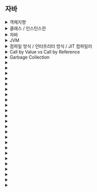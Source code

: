 ## 자바
<details>
  <summary>객체지향</summary>
  <br>
  <div markdown="1">
 
  **객체지향이란**  
    
  현실 세계를 프로그래밍으로 옮겨와 현실의 사물이나 개념을 상태와 행위를 가진 객체로 만들고, 이 객체들의 상호작용으로 로직을 구성하는 프로그램 방법이다.  
    
  ---  
  **객체지향의 특징**  
      
  객체지향의 대표적인 특징으로는 캡슐화, 추상화, 상속, 다형성이 있다.  
    
  **캡슐화** : 코드 재사용과 정보 은닉을 위한 특징으로 속성과 기능들을 클래스라는 캡슐에 넣는 것이라고 볼 수 있다.  
  캡슐화 이후에는 접근제어자를 통해 외부에서의 접근을 제어하여 정보를 은닉한다.  
      
  **추상화** : 객체의 공통된 속성들 중 필요한 부분을 하나의 집합으로 만드는 것이다.  
  현실의 객체를 매우 복잡하기 때문에 추상화를 통해 복잡도를 낮추고 필요한 속성들만 추출하여 사용한다.  
      
  **상속** : 자식 클래스가 부모 클래스의 속성과 기능들을 물려 받는 것을 말한다.  
      
  **다형성** : 하나의 타입 변수로 여러 타입의 객체를 참조할 수 있는 것을 말한다.  
  부모 클래스 타입의 참조 변수로 자식 클래스의 인스턴스를 참조하는 경우를 예로 들 수 있다.  
  오버로딩과 오버라이딩을 통해 하나의 함수로 여러 동작을 수행할 수 있는 것도 다형성의 한 종류이다.  
      
  ---  
      
  **객체지향 설계원칙**  
      
  객체지향 설계 원칙에는 SOLID 라 불리는 5가지 원칙이 존재한다.  
      
  **단일책임원칙(SRP)** : 하나의 클래스는 하나의 책임만 가져야 한다. (응집도는 높이고 결합도는 낮춘다.)  
  **개방폐쇄원칙(OCP)** : 확장에는 열려있고 변경에는 닫혀 있어야한다.  
  **리스코프치환원칙(LSP)** : 자식 클래스의 인스턴스는 부모 클래스의 인스터스를 완전히 대체할 수 있어야 한다. 자식은 부모의 모든 것을 물려 받아야 한다는 것을 뜻한다.  
  **인터페이스분리원칙(ISP)** : 사용하지 않는 인터페이스에 의존해서는 안된다. 각각의 기능 별로 인터페이스는 독립적으로 구현되어야 한다. 각각의 인터페이스는 서로 영향을 주면 안된다.  
  **의존역전원칙(DIP)** : 구체화보다 추상화에 의존해야 한다. 변경이 쉬운 클래스보다 변경이 어려운 인터페이스에 의존해야 한다는 의미이다.  
      
  ---  
      
  **객체지향의 장점**  
      
  1. 코드 재사용이 높다.  
  2. 유지보수가 쉽다.  
  3. 대규모 프로젝트에 적합하다.  
      
  -> 객체를 부품처럼 사용할 수 있기 때문에 코드의 재사용이 높다. 또한 절차지향에 비해 코드 수정이 편리하기 때문에 유지보수가 쉽다.  
  또 클래스 단위로 나눠서 개발할 수 있기 때문에 대규모 프로젝트에 적합하다.  
      
  ---  
      
  **객체지향의 단점**  
      
  1.절차지향에 비해 속도가 느리다.  
  2.설계 단계에서 많은 시간이 걸린다.  
      
  ---  
      
  
  </div>
</details>

<details>
  <summary>클래스 / 인스턴스란</summary>
  <br>
  <div markdown="1">
 
  **클래스** : 추상화를 거쳐 공통된 속성과 행위를 변수와 메소드로 표현한 것으로 객체를 만들기 위한 틀이다.  
      
  **인스턴스** : 클래스에서 정의한 것을 토대로 메모리에 할당된 것이다.  
      
    
  </div>
</details>

<details>
  <summary>자바</summary>
  <br>
  <div markdown="1">
 
  **자바의 특징**  
      
  1.객체지향 언어이다.  
  2.운영체제에 독립적이다.  
  3.자동으로 메모리 관리가 된다.  
  4.멀티스레드를 지원한다.  
  5.동적로딩을 지원한다.  
    
  -> 자바는 대표적인 객체지향 언어이다. 객체지향의 특징인 캡슐화, 추상화, 상속, 다형성 등이 잘 적용되었기 때문이다.  
  또한 자바는 JVM 위에서 실행되기 때문에 운영체제에 종속되지 않는다. 메모리 또한 별도의 관리를 하지 않아도 JVM의 GC 로 인해 자동으로 관리된다.  
  일반적으로 절차지향 언어들은 스레드를 운영체제의 지원을 통해 구현하는데 자바는 언어적인 측면에서 멀티스레드를 지원한다.  
  자바는 애플리케이션 실행 시 모든 객체가 생성되지 않고, 객체가 필요한 시점에 클래스를 동적로딩하여 생성한다.  
      
  ---  
      
  **동적로딩의 특징**  
      
  일부 클래스 변경 시 전체를 다시 컴파일하지 않아도된다.  
  하지만 정적 컴파일에 비해 성능이 떨어질 수 있다. 자바는 이를 보완하기 위해 static 키워드를 지원한다.  
      
  ---  
      
  **자바의 메모리 구조**  
      
  **1.메소드 영역**  
      
  JVM 이 시작될 때 생성되는 영역으로 바이트코드를 저장한다. 런타임 상수 풀이 위치한다.    
      
  **2.스택 영역**  
      
  지역 변수, 메소드 정보 등이 올라가는 LIFO 방식의 메모리 영역이다.  
  기본형 변수는 스택에 값을 저장하지만 참조형 변수는 주소를 저장한다.  
      
  **3.힙 영역**  
      
  객체를 저장하는 영역이다. new 연산자로 동적할당 된 객체들과 배열이 저장된다.  
  GC 에 의해 메모리가 관리되는 영역이다.  
  힙 영역은 효율적인 GC 수행을 위해 크게 3가지 영역, young, old, permanent 영역으로 나뉜다.  
      
  ---  
      
  **자바의 컴파일 과정**  
      
  1.자바 소스를 자바 컴파일러를 통해 컴파일한다.  
  2.컴파일 결과로 자바 바이트 코드인 .class 파일이 생성된다.  
  3.클래스로더를 통해 해당 .class 파일은 JVM 메모리 영역으로 로딩된다.  
  4.실행 엔진을 통해 명령어 단위로 실행한다.  
      
  ---  
      
  **기본형과 참조형**  
      
  **기본형**  
      
  기본형은 논리형, 문자형, 정수형, 실수형으로 나뉜다. 객체가 아니기 때문에 null 값을 가질 수 없으며 제네릭에 사용될 수 없다.  
  기본형을 객체로 사용하기 위해서는 래퍼클래스를 사용해야한다.  
  래퍼클래스를 통해 기본형을 객체로 바꾸는 것을 박싱이라 한다.  
      
  boolean - 1 바이트  
  char - 2 바이트  
  short - 2 바이트  
  int - 4 바이트  
  long - 8 바이트  
  float - 4 바이트  
  double - 8 바이트
  
  **참조형**  
      
  자바에서는 기본형을 제외한 나머지는 모든 참조형이다.  
  Obejct 클래스를 상속하는 모든 클래스이며, 클래스 타입, 인퍼페이스 타입, 배열 타입, 열거 타입 등이 존재한다.  
  null 값을 가질 수 있으며 제네릭에 사용될 수 있다.  
    
  ---  
      
  ** ==(동등연산자) 와 eqauls() 메소드**  
      
  **==(동등연산자)**  
      
  주소를 비교한다.  
      
  **equals()**  
      
  값을 비교한다.  
      
  **Stirng**  
      
  리터럴로 생성한 문자열의 경우는 문자열 상수 풀에 저장되기 때문에 값이 같은 경우 같은 주소를 갖게 된다.  
  그렇기 때문에 동등연산자와 eqauls() 의 결과가 같다.  
  하지만 new 로 생성한 문자열의 경우는 별도의 주소를 갖기 때문에 동등연산자로 비교시 값이 같더라도 false 를 반환한다.  
      
  ---  
      
  **boxing / unboxing**  
      
  **boxing** : 기본형을 래퍼클래스를 통해 참조형으로 변환하는 것이다.  
  **unboxing** : 래퍼클래스를 기본형으로 변환하는 것이다.  
    
  jdk 1.5 부터는 컴파일러가 이를 자동으로 수행해주는데 이를 오토박싱이라 한다.  
      
  ---  
      
  **String, StringBuffer, StringBuilder**  
      
  **String**  
      
  길이가 고정적이다. 문자열 연산 시 새로운 문자열을 생성한다.  
  연산이 많은 경우 비효율적이다.  
      
  **StringBuffer**  
      
  길이가 가변적이다. 동기화를 지원한다.  
      
  **StringBuilder**  
      
  길이가 가변적이다. 동기화를 지원하지 않는다.  
      
  -> 문자열 연산이 적은 경우는 String, 문자열 연산이 많고 멀티스레드인 경우에는 StringBuffer, 싱글스레드인 경우는 StringBuilder 를 사용하는 것이 효율적이다.  
      
  ---  
      
  **캐스팅(형변환)**  
      
  **묵시적 형변환**  
      
  변환할 타입을 생략하고 형변환하는 것을 묵시적 형변환이라 한다.  
  업캐스팅이 이에 해당한다.  
  업캐스팅의 경우 자식은 부모의 모든 속성과 기능을 이미 포함하고 있기 떄문에 자동으로 캐스팅이 된다.  
      
  **명시적 형변환**  
      
  변환 타입을 지정하여 형변환하는 것을 명시적 형변환이라 한다.  
  다운캐스팅이 이에 해당한다.  
      
  ---  
      
  *Error / Exception**  
      
  **Error(에러)**  
      
  에러는 시스템 수준에서 발생하는 복구할 수 없는 심각한 오류이다.  
  메모리 부족이나 스택오버플로우 등이 이에 해당한다.  
  에러는 비정상적으로 프로세스를 종료시킬 수 있다.  
    
  **Exception(예외)**  
      
  예외는 처리가 가능한 비교적 덜 심각한 오류이다.  
  개발자가 별도의 처리를 통해 프로세스 종료를 막을 수 있으며 흐름을 제어할 수 있다.  
    
  **예외의 종류**  
      
  **1.Checkd Exception**  
      
  RuntimeException 을 제외한 모든 예외가 이에 해당한다.  
  반드시 처리되어야 하는 예외이며 예외를 처리하지 않았을 경우 컴파일이 되지 않는다.  
  IOException, SQLException 등 주로 자바 프로그램이 외부와 통신하는 경우에 자주 나타난다.  
      
  **2.UnChecked Exception**  
      
  RuntimeException 하위의 모든 예외들이 이에 해당한다.  
  컴파일 시에 체크되지 않으며 런타임 시에 발생한다.  
    
    
  -> 자바에서는 에러와 예외 모두 객체로 취급하여 다룬다. 에러와 예외 모두 Throwable 클래스를 상속한다.  
      
  ---  
      
  **Collection Framework**  
      
  데이터를 저장하는 자료구조와 데이터를 처리하는 알고리즘을 구조화하여 클래스로 구현해 놓은 집합이다.  
  List, Set, Map 인터페이스 등이 있다.  
    
  **List**  
      
  순서가 있으며 중복을 허용한다.  
  연속적으로 저장되기 때문에 인덱스를 사용할 수 있다.  
  구현체로는 ArrayList, Vector, LinkedList, Stack 등이 있다.  
      
  **Vector vs ArrayList**  
      
  Vector 와 ArrayList 는 기능적으로 거의 동일하다.  
  하지만 Vector 는 동기화를 지원하는데 싱글스레드에서도 동기화를 작업을 수행하여 성능이 떨어진다.  
  그래서 ArrayList 를 더 많이 사용한다.  
      
  **Set**  
      
  순서가 없으며 중복을 허용하지 않는다.  
  구현체로는 HashSet 이 있으며 순서를 유지할 필요가 있는 경우 LinkedHashSet 를 사용할 수 있다.  
      
  **Map**  
      
  순서가 없으며 키에 대해서는 중복을 허용하지 않는다.  
  key-value 쌍으로 이루어져 있다.  
  구현체로는 HashMap, TreeMap 등이 있으며 TreeMap 은 저장과 동시에 정렬을 수행한다.  
      
  ---  
      
  **Annotation**  
      
  주석처럼 코드에 달아 특별한 의미를 부여하거나 기능을 주입할 수 있게해주는 문법이다.  
  내장어노테이션, 메타어노테이션, 커스텀어노테이션 으로 나뉜다.  
  내장어노테이션은 기본적으로 제공되는 어노테이션들이다. 대표적으로 @Override 가 있다.  
  메타어노테이션은 어노테이션에 대한 정보를 표현하는 어노테이션이다. @Service 는 @Component 의 메타어노테이션이다.  
  @RestController 의 경우 @Controller 와 @ResponseBody 의 결합으로 구성되어 있다.  
  커스텀어노테이션은 개발자가 직접 만든 어노테이션이다.  
      
  ---  
      
  **static**  
      
  자바의 경우 동적로딩을 지원하는데 이를 보완하는 키워드이다.  
  정적로딩을 지원하는 키워드로 컴파일 시에 static 이 선언된 변수를 메모리에 할당한다.  
      
  ---  
      
  **final**  
      
  자바에서 제공하는 키워드로 클래스, 메소드, 변수에 따라 기능을 달리한다.  
  클래스에 사용하는 경우 다른 클래스가 상속을 하지 못하게 한다.  
  메소드에 사용하는 경우 하위 클래스에서 오버라이딩 하지 못하게 한다.  
  변수에 사용하는 경우 값을 다시 할당할 수 없다.  
      
  ---  
      
  **오버로딩과 오버라이딩**  
      
  둘의 공통점은 같은 이름의 함수에서 다른 동작을 수행하게 한다는 것이다.  
    
  **오버로딩** : 같은 이름의 함수를 매개변수의 타입과 개수를 달리하여 여러개로 만드는 기술이다.  
  **오버라이딩** : 상위 클래스의 메소드를 자식 클래스에서 재정의하여 사용하는 기술이다.  
      
  ---  
      
  **추상클래스와 인터페이스**  
      
  **추상클래스(abstract class)**  
      
  하나 이상의 추상메소드를 가진 클래스이다.  
  완성되지 않은 클래스이기 때문에 new 로 객체를 생성할 수 없다.  
  하위 클래스는 추상클래스의 추상메소드를 오버라이딩 해야 한다.  
      
  **인터페이스(interface)**  
      
  오직 추상메소드와 상수로만 이루어진 클래스이다.  
  new 로 객체를 생성할 수 없다.  
  다중상속이 가능하다.  
      
  -> 추상클래스와 인터페이스 모두 하위 클래스에게 추상메소드의 구현을 강제화하지만 둘의 목적은 차이가 있다.  
  추상클래스는 확장의 중점을 두고 인터페이스는 구현 객체의 동일성을 보장하는데 중점을 둔다.  
      
  ---  
      
  **직렬화**  
      
  자바에서 입출력을 할 때에는 스트림이라는 통로를 거치는데 객체는 바이트형이 아니라서 스트림을 통해 파일에 저장하거나 네트워크로 전송할 수 없다.  
  따라서 객체를 바이트 배열로 변환하는 것이 필요한데 이를 직렬화라 한다.  
  반대로 스트림을 통해 전달 받은 직렬화된 객체를 본래의 모습으로 되돌리는 것을 역직렬화라 한다.  
      
  **제네릭**  
      
  클래스나 메소드에서 사용할 내부 데이터 타입을 컴파일 시에 미리 지정하는 방법이다.  
  타입 안정성을 높일 수 있으며, 타임 검사를 줄일 수 있다.  
    
  ---  
      
  **접근제어자**  
      
  **public** : 어디서든 접근이 가능하다.  
  **protected** : 동일 패키지 혹은 상속관계의 하위 클래스에서 접근이 가능하다.  
  **default** : 동일 패키지에서만 접근 가능하다.  
  **private** : 해당 클래스에서만 접근이 가능하다.  
      
  ---  
      
  **getter / setter **  
      
  캡슐화를 위해 사용한다.  
  멤버 변수에 private 으로 접근을 막은 뒤 해당 변수에 public 으로 getter 와 setter 를 만든다.  
  변수에 대한 올바르지 않은 접근이나 입력을 사전에 처리할 수 있다.  
      
  ---  
      
  **try-with-resource**  
      
  자동으로 자원을 해제해주는 기능이다.  
  try 에서 선언된 객체가 AutoCloseable 을 구현하였다면 try 나 catch 구문이 종료된 뒤 마지막에 해당 객체의 close() 를 자동 호출해준다.  
      
  ---  
      
  **Synchronized**  
      
  동기화는 여러 개의 스레드가 하나의 자원에 동시 접근할 때 하나의 스레드만 접근하도록 하는 것이다.  
  둘 이상의 스레드가 자원에 동시 접근하는 경우 심각한 문제가 발생할 수 있다.  
      
  1.synchronized 함수를 만들어 사용한다.  
  2.synchronized 블록을 사용한다.  
      
  ---  
      
  **finally**  
      
  try-catch 구문에서 에러나 예외의 발생여부와 상관없이 실행되어야 할 코드를 작성하는 블록이다.  
      
  ---  
      
  **익명클래스**  
      
  이름 없는 클래스를 뜻한다. 인터페이스를 구현한 클래스가 일회성이거나 재사용할 필요가 없다면 클래스를 만들지 않고 익명클래스를 사용한다.  
      
  
  </div>
</details>

<details>
  <summary>JVM</summary>
  <br>
  <div markdown="1">
 
  **JVM**  
      
  JVM 은 OS 위에서 동작하는 프로세스로 자바 바이트 코드를 해당 운영체제에 맞게 번역하여 실행하는 역할을한다.  
  또한 GC 를 수행하는 주체이기도 하다. 자바는 JVM 에 의해서 운영체제에 종속되지 않으며 자동메모리 관리가 된다.  
      
  ---  
      
  
  **JVM 구성 요소**  
      
  Class Loader : 컴파일된 .class 파일을 JVM 메모리로 로드하여 링크를 통해 메모리에 배치하는 역할  
  Executuin Engine (실행엔진) : 자바 바이트 코드를 한 줄씩 번역하여 실행하는 역할  
  Garbage Collector : GC 를 수행하는 역할  
  Runtime Data Areas : JVM 이 OS 로 부터 할당받은 메모리 영역이다.  
      
  ---  
      
  **JVM 동작 흐름**  
      
  1. 프로그램이 실행되면 JVM 은 OS 로 부터 필요한 메모리를 할당 받는다.  
  2. 자바 컴파일러가 자바 코드를 바이트 코드로 변환한다.  
  3. 변환된 .class 파일을 클래스로더가 JVM 메모리 영역으로 로딩한다.  
  4. 로딩된 .class 파일을 실행엔진이 번역하여 실행한다.  
      
  ---  
      
  
  </div>
</details>

<details>
  <summary>컴파일 방식 / 인터프리터 방식 / JIT 컴파일러</summary>
  <br>
  <div markdown="1">
 
  **컴파일 방식**  
      
  컴파일 방식은 코드를 통째로 한번에 번역하는 방식이다.  
  번역 이후에는 실행파일이 생성되어 이후 실행 부터는 실행속도가 빠르다.  
  실행파일을 생성하기 때문에 플랫폼에 종속적이다.  
      
  ---  
      
  **인터프리터 방식**  
      
  인터프리터 방식은 코드를 컴파일하지 않고 실행 시에 한 줄씩 번역하는 방식이다.  
  목적파일이 없기 때문에 번역속도가 빠르지만 매 실행시마다 번역을 하기 때문에 실행속도는 다소 느리다.  
  대표적인 언어로는 자바스크립트, 파이썬 등이 있다.  
      
  ---  
      
  **JIT 컴파일러**  
      
  기존 인터프리터 방식의 단점 보완한 컴파일 방식이다.  
  실행 시점에 인터프리터 방식으로 번역을 하면서 번역된 바이트 코드를 캐싱하여 같은 함수가 호출되는 경우  
  번역을 하지 않고 캐시에서 꺼내와 사용한다.  
  JVM 과 node.js 가 JIT 컴파일 방식을 사용한다.  
      
  ---  
      
  
  </div>
</details>

<details>
  <summary>Call by Value vs Call by Reference</summary>
  <br>
  <div markdown="1">
 
  **Call by value**  
      
  인자의 값을 복사하여 처리하는 방식이다.  
  복사한 값을 사용하기 때문에 메소드 내의 처리 결과는 메소드 밖의 원본 데이터에 영향을 주지 않는다.  
  복사를 하기 때문에 메모리 사용이 늘지만 원본 데이터를 보호할 수 있다.  
      
  ---  
      
  **Call by Reference**  
      
  인자의 주소 값을 통해 직접 값에 영향을 주는 방식이다.  
  인자를 복사하지 않고 직접 참조하기 때문에 메로리 사용도 적고 속도도 빠르다.  
  하지만 원본 데이터가 훼손될 가능성이 있다.  
      
  ---  
      
  **자바는 Call by Value**  
      
  자바는 Call by Value 이다.  
  객체를 인자로 받아 객체의 프로퍼티를 수정할 수 있기에 Call by Reference 로 생각할 수 있지만,  
  자바는 인자의 주소 값을 복사하여 사용하기 때문에 프로퍼티에는 접근이 가능하지만 원본 객체 자체를 변화시키지는 못한다.  
    
  ---  
      
  
  </div>
</details>

<details>
  <summary>Garbage Collection</summary>
  <br>
  <div markdown="1">
 
  JVM 의 Garbage Collector 가 더 이상 필요없는 객체를 찾아 사용가능한 자원으로 회수하는 동작을 말한다.  
  GC 동작 시 GC 를 수행하는 스레드 이외의 스레드가 모두 멈추는 stop-the-wolde 가 발생하는데  
  이 stop-the-world 시간을 줄이기 위해 Serial GC, Parallel GC, Parallel Old GC, CMS, G1 GC 등 여러 알고리즘이 사용된다.  
      
  **GC 동작 과정**  
      
  GC 의 동작은 2가지 가설을 기반으로 작동한다.  
    
  1.대부분의 객체는 금방 접근불가능 상태가 된다.  
  2.오래된 객체가 젊은 객체를 참조하는 일은 드물다.  
      
  GC 가 일어나는 힙 영역은 2 가지 가설을 효율적으로 적용하기 위해 각각의 영역으로 나눠져 있다.  
    
  **Eden** : 새롭게 생성된 객체가 위치하는 영역이다.  
  **Survivor** : Eden 에서 최소 1번 이상의 GC 에서 살아남은 객체가 위치하는 영역이다.  
  **Young Generation** : Eden 과 Survivor 를 포함하는 영역이다. 이곳에서 일어나는 GC 를 Minor GC 라 한다.  
  **Old Generation** : Young 영역에서 살아남은 객체가 이동하는 영역이다. Old 영역이 꽉 찬 경우 Major GC 가 일어난다.  
      
  1. 객체가 새롭게 생성되면 Eden 영역에 위치한다.  
  2. Eden 영역이 가득찬 경우 minor GC 가 수행되며 살아남은 객체는 Survivor 0 로 이동한다.  
  3. 위의 과정이 반복되면서 Survivor 0 가 가득찬 경우 Survivor 0 의 객체들을 Survivor 1 으로 이동시킨다.  
  4. 이 과정을 계속 거쳐 계속해서 살아남은 객체는 old 영역으로 이동한다.  
  5. old 영역이 가득찬 경우 major GC 를 수행한다.  
      
  ---  
      
  **GC 알고리즘**  
      
  **1.Serial GC**  
      
  mark-sweep-compact 알고리즘을 사용한다.  
  적은 메모리와 CPU 개수가 적을 때 적합한 방식이다.  
    
  **mark-sweep-compact**  
  mark : GC 대상이 아닌 객체를 식별하는 과정이다.  
  sweep : 힙의 앞에서부터 mark 된 객체를 제외하고 제거하는 과정이다.  
  compact : sweep 이후 힙의 빈 공간들을 앞부분 부터 채우는 과정이다.  
      
  **2.Parallel GC(Throughput GC)**  
      
  Serail GC 와 기본적인 알고리즘은 같지만 여러개의 스레드로 처리한다.  
  메모리가 충분하고 CPU 개수가 많을 때 유리하다.  
      
  **Parallel Old GC**  
      
  Parallel GC 와 비슷하지만 sweep 대신 summary 과정을 거친다.  
  summary : GC를 수행한 영역에서 별도의 살아있는 객체를 식별한다.  
      
  **Concurrent Mark & Sweep(CMS)**  
      
  stw 시간이 가장 짧은 방법이다.  
  Concurrent Mark, Concurrent Sweep 과정에서 다른 스레드가 중단되지 않는다.  
  메모리와 CPU 를 많이 사용한다.  
      
  **G1 GC**  
      
  메모리를 바둑판 모양으로 구분하고 각 영역에 대해 GC 를 수행한다.  
  기존의 old, young 영역으로 나눈 것을 한 영역에서 처리하는 개념이다.  
  성능이 뛰어나다.  
      
  ---  
      
  
  </div>
</details>

<details>
  <summary></summary>
  <br>
  <div markdown="1">
 
  
  </div>
</details>

<details>
  <summary></summary>
  <br>
  <div markdown="1">
 
  
  </div>
</details>

<details>
  <summary></summary>
  <br>
  <div markdown="1">
 
  
  </div>
</details>

<details>
  <summary></summary>
  <br>
  <div markdown="1">
 
  
  </div>
</details>

<details>
  <summary></summary>
  <br>
  <div markdown="1">
 
  
  </div>
</details>

<details>
  <summary></summary>
  <br>
  <div markdown="1">
 
  
  </div>
</details>

<details>
  <summary></summary>
  <br>
  <div markdown="1">
 
  
  </div>
</details>

<details>
  <summary></summary>
  <br>
  <div markdown="1">
 
  
  </div>
</details>

<details>
  <summary></summary>
  <br>
  <div markdown="1">
 
  
  </div>
</details>

<details>
  <summary></summary>
  <br>
  <div markdown="1">
 
  
  </div>
</details>

<details>
  <summary></summary>
  <br>
  <div markdown="1">
 
  
  </div>
</details>

<details>
  <summary></summary>
  <br>
  <div markdown="1">
 
  
  </div>
</details>

<details>
  <summary></summary>
  <br>
  <div markdown="1">
 
  
  </div>
</details>

<details>
  <summary></summary>
  <br>
  <div markdown="1">
 
  
  </div>
</details>

<details>
  <summary></summary>
  <br>
  <div markdown="1">
 
  
  </div>
</details>

<details>
  <summary></summary>
  <br>
  <div markdown="1">
 
  
  </div>
</details>

<details>
  <summary></summary>
  <br>
  <div markdown="1">
 
  
  </div>
</details>

<details>
  <summary></summary>
  <br>
  <div markdown="1">
 
  
  </div>
</details>

<details>
  <summary></summary>
  <br>
  <div markdown="1">
 
  
  </div>
</details>

<details>
  <summary></summary>
  <br>
  <div markdown="1">
 
  
  </div>
</details>

<details>
  <summary></summary>
  <br>
  <div markdown="1">
 
  
  </div>
</details>

<details>
  <summary></summary>
  <br>
  <div markdown="1">
 
  
  </div>
</details>

<details>
  <summary></summary>
  <br>
  <div markdown="1">
 
  
  </div>
</details>

<details>
  <summary></summary>
  <br>
  <div markdown="1">
 
  
  </div>
</details>

